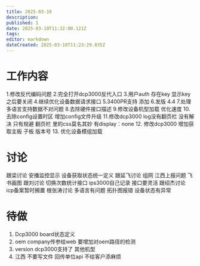 ```yaml
---
title: 2025-03-19
description: 
published: 1
date: 2025-03-10T11:32:00.121Z
tags: 
editor: markdown
dateCreated: 2025-03-10T11:23:29.835Z
---
```


# 工作内容
1.修改反代编码问题
2.完全打开dcp3000反代入口
3.用户auth 存在key 显示key 之后要关闭
4.继续优化设备数据请求接口
5.3400PR支持 添加
6.发版 4.4
7.处理多语言支持数据不对问题
8.去除硬件接口描述
9.修改设备机型加载 优化速度
10.去除config设置时区 增加config文件升级
11.修改dcp3000 log没有翻页栏 没有解决 只有规避 翻页栏 里的css莫名其妙 有display：none
12. 修改dcp3000 增加获取主板 子板 版本号
13. 优化设备模组加载

# 讨论
跟梁讨论 安播监控显示 设备获取状态统一定义 
跟延飞讨论 组网 江西上报问题 飞书画图
跟刘讨论 切换次数统计接口 ips3000自己记录 接口要灵活
跟绍杰讨论 icp备案暂时搁置
根张涛讨论 多语言有问题 拓扑图报错 设备状态有异常

# 待做
1. Dcp3000 board状态定义
2. oem company传参给web 要增加对oem路径的检测
3. version dcp3000支持了 其他机型
4. 江西 不要写文件 回传单位api 不给客户添麻烦
